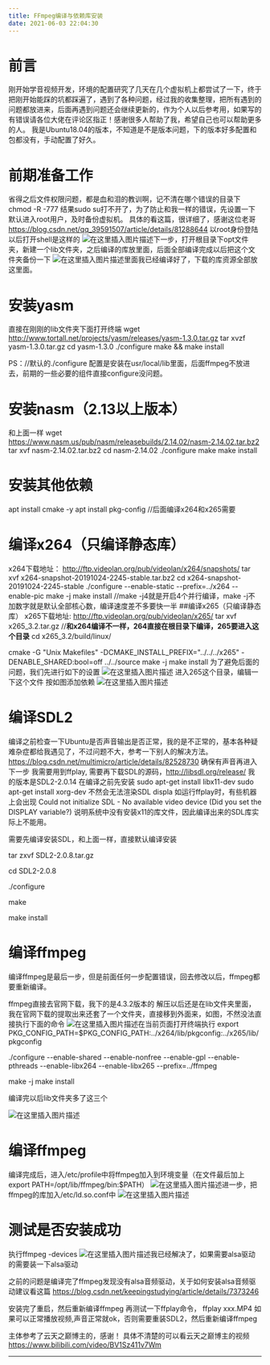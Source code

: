 ```yaml
---
title: FFmpeg编译与依赖库安装
date: 2021-06-03 22:04:30
---
```

# 前言

刚开始学音视频开发，环境的配置研究了几天在几个虚拟机上都尝试了一下，终于把刚开始能踩的坑都踩遍了，遇到了各种问题，经过我的收集整理，把所有遇到的问题都放进来，后面再遇到问题还会继续更新的，作为个人以后参考用，如果写的有错误请各位大佬在评论区指正！感谢很多人帮助了我，希望自己也可以帮助更多的人。
我是Ubuntu18.04的版本，不知道是不是版本问题，下的版本好多配置和包都没有，手动配置了好久。

# 前期准备工作
省得之后文件权限问题，都是血和泪的教训啊，记不清在哪个错误的目录下 chmod -R -777 结果sudo su打不开了，为了防止和我一样的错误，先设置一下默认进入root用户，及时备份虚拟机。
具体的看这篇，很详细了，感谢这位老哥
https://blog.csdn.net/qq_39591507/article/details/81288644
以root身份登陆以后打开shell是这样的
![在这里插入图片描述](https://img-blog.csdnimg.cn/20210420150510445.png?x-oss-process=image/watermark,type_ZmFuZ3poZW5naGVpdGk,shadow_10,text_aHR0cHM6Ly9ibG9nLmNzZG4ubmV0L3d1Z2VidWN1bw==,size_16,color_FFFFFF,t_70)下一步，打开根目录下opt文件夹，新建一个lib文件夹，之后编译的库放里面，后面全部编译完成以后把这个文件夹备份一下
![在这里插入图片描述](https://img-blog.csdnimg.cn/20210420150955569.png?x-oss-process=image/watermark,type_ZmFuZ3poZW5naGVpdGk,shadow_10,text_aHR0cHM6Ly9ibG9nLmNzZG4ubmV0L3d1Z2VidWN1bw==,size_16,color_FFFFFF,t_70)里面我已经编译好了，下载的库资源全部放这里面。
# 安装yasm
直接在刚刚的lib文件夹下面打开终端
wget http://www.tortall.net/projects/yasm/releases/yasm-1.3.0.tar.gz
tar xvzf yasm-1.3.0.tar.gz
cd yasm-1.3.0
./configure
make && make install

PS：//默认的./configure 配置是安装在usr/local/lib里面，后面ffmpeg不放进去，前期的一些必要的组件直接configure没问题。
# 安装nasm（2.13以上版本）
和上面一样
wget https://www.nasm.us/pub/nasm/releasebuilds/2.14.02/nasm-2.14.02.tar.bz2
tar xvf nasm-2.14.02.tar.bz2
cd nasm-2.14.02
./configure
make 
make install
# 安装其他依赖
apt install cmake -y
apt install pkg-config   //后面编译x264和x265需要

# 编译x264（只编译静态库）
x264下载地址：
http://ftp.videolan.org/pub/videolan/x264/snapshots/
tar xvf x264-snapshot-20191024-2245-stable.tar.bz2
cd x264-snapshot-20191024-2245-stable
./configure --enable-static --prefix=../x264 --enable-pic 
make -j
make install
//make -j4就是开启4个并行编译，make -j不加数字就是默认全部核心数，编译速度差不多要快一半
##编译x265（只编译静态库）
x265下载地址:
http://ftp.videolan.org/pub/videolan/x265/
tar xvf x265_3.2.tar.gz
//**和x264编译不一样，264直接在根目录下编译，265要进入这个目录**
cd x265_3.2/build/linux/        

cmake -G "Unix Makefiles" -DCMAKE_INSTALL_PREFIX="../../../x265" -DENABLE_SHARED:bool=off ../../source
make -j
make install
为了避免后面的问题，我们先进行如下的设置
![在这里插入图片描述](https://img-blog.csdnimg.cn/20210420153019777.png?x-oss-process=image/watermark,type_ZmFuZ3poZW5naGVpdGk,shadow_10,text_aHR0cHM6Ly9ibG9nLmNzZG4ubmV0L3d1Z2VidWN1bw==,size_16,color_FFFFFF,t_70)
进入265这个目录，编辑一下这个文件
按如图添加依赖
![在这里插入图片描述](https://img-blog.csdnimg.cn/20210420153143863.png?x-oss-process=image/watermark,type_ZmFuZ3poZW5naGVpdGk,shadow_10,text_aHR0cHM6Ly9ibG9nLmNzZG4ubmV0L3d1Z2VidWN1bw==,size_16,color_FFFFFF,t_70)
# 编译SDL2
编译之前检查一下Ubuntu是否声音输出是否正常，我的是不正常的，基本各种疑难杂症都给我遇见了，不过问题不大，参考一下别人的解决方法。
https://blog.csdn.net/multimicro/article/details/82528730
确保有声音再进入下一步
我需要用到ffplay, 需要再下载SDL的源码，http://libsdl.org/release/
我的版本是SDL2-2.0.14
在编译之前先安装
sudo apt-get install libx11-dev
sudo apt-get install xorg-dev
不然会无法渲染SDL displa
如运行ffplay时，有些机器上会出现
Could not initialize SDL - No available video device
(Did you set the DISPLAY variable?)
说明系统中没有安装x11的库文件，因此编译出来的SDL库实际上不能用。

需要先编译安装SDL，和上面一样，直接默认编译安装

tar zxvf SDL2-2.0.8.tar.gz

cd SDL2-2.0.8

./configure

make

make install

# 编译ffmpeg
编译ffmpeg是最后一步，但是前面任何一步配置错误，回去修改以后，ffmpeg都要重新编译。

ffmpeg直接去官网下载，我下的是4.3.2版本的
解压以后还是在lib文件夹里面，我在官网下载的提取出来还套了一个文件夹，直接移到外面来，如图，不然没法直接执行下面的命令
![在这里插入图片描述](https://img-blog.csdnimg.cn/20210420155055789.png?x-oss-process=image/watermark,type_ZmFuZ3poZW5naGVpdGk,shadow_10,text_aHR0cHM6Ly9ibG9nLmNzZG4ubmV0L3d1Z2VidWN1bw==,size_16,color_FFFFFF,t_70)在当前页面打开终端执行
export PKG_CONFIG_PATH=$PKG_CONFIG_PATH:../x264/lib/pkgconfig:../x265/lib/pkgconfig

./configure --enable-shared --enable-nonfree --enable-gpl --enable-pthreads --enable-libx264 --enable-libx265 --prefix=../ffmpeg 

make -j
make install

编译完以后lib文件夹多了这三个

![在这里插入图片描述](https://img-blog.csdnimg.cn/20210420165525566.png?x-oss-process=image/watermark,type_ZmFuZ3poZW5naGVpdGk,shadow_10,text_aHR0cHM6Ly9ibG9nLmNzZG4ubmV0L3d1Z2VidWN1bw==,size_16,color_FFFFFF,t_70)

# 编译ffmpeg
编译完成后，进入/etc/profile中将ffmpeg加入到环境变量（在文件最后加上export PATH=/opt/lib/ffmpeg/bin:$PATH）
![在这里插入图片描述](https://img-blog.csdnimg.cn/20210420163102945.png?x-oss-process=image/watermark,type_ZmFuZ3poZW5naGVpdGk,shadow_10,text_aHR0cHM6Ly9ibG9nLmNzZG4ubmV0L3d1Z2VidWN1bw==,size_16,color_FFFFFF,t_70)进一步，把ffmpeg的库加入/etc/ld.so.conf中
![在这里插入图片描述](https://img-blog.csdnimg.cn/20210420163524174.png?x-oss-process=image/watermark,type_ZmFuZ3poZW5naGVpdGk,shadow_10,text_aHR0cHM6Ly9ibG9nLmNzZG4ubmV0L3d1Z2VidWN1bw==,size_16,color_FFFFFF,t_70)
# 测试是否安装成功
执行ffmpeg -devices
![在这里插入图片描述](https://img-blog.csdnimg.cn/20210420160325660.png?x-oss-process=image/watermark,type_ZmFuZ3poZW5naGVpdGk,shadow_10,text_aHR0cHM6Ly9ibG9nLmNzZG4ubmV0L3d1Z2VidWN1bw==,size_16,color_FFFFFF,t_70)我已经解决了，如果需要alsa驱动的需要装一下alsa驱动

之前的问题是编译完了ffmpeg发现没有alsa音频驱动，关于如何安装alsa音频驱动建议看这篇
https://blog.csdn.net/keepingstudying/article/details/7373246

安装完了重启，然后重新编译ffmpeg
再测试一下ffplay命令，
ffplay xxx.MP4
如果可以正常播放视频,声音正常就ok，否则需要重装SDL2，然后重新编译ffmpeg


主体参考了云天之巅博主的，感谢！
具体不清楚的可以看云天之巅博主的视频
https://www.bilibili.com/video/BV1Sz411v7Wm

 [1]: https://blog.csdn.net/sinat_41559158/article/details/80363649
 [2]: http://blog.yundiantech.com/?log=blog&id=35

---

